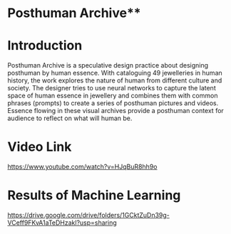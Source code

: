 # Posthuman Archive**
  
# Introduction
Posthuman Archive is a speculative design practice about designing posthuman by human essence. With cataloguing 49 jewelleries in human history, the work explores the nature of human from different culture and society. The designer tries to use neural networks to capture the latent space of human essence in jewellery and combines them with common phrases (prompts) to create a series of posthuman pictures and videos. Essence flowing in these visual archives provide a posthuman context for audience to reflect on what will human be.

# Video Link
https://www.youtube.com/watch?v=HJqBuR8hh9o

# Results of Machine Learning
https://drive.google.com/drive/folders/1GCktZuDn39g-VCeff9FKvA1aTeDHzakl?usp=sharing
